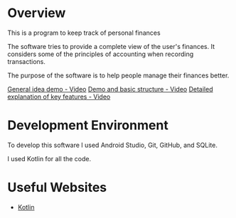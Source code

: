 # Overview

This is a program to keep track of personal finances

The software tries to provide a complete view of the user's finances. It considers some of the principles of accounting when recording transactions.

The purpose of the software is to help people manage their finances better.

[General idea demo - Video](https://youtu.be/1zRDczghcLs)
[Demo and basic structure - Video](https://youtu.be/RIPK60265nU)
[Detailed explanation of key features - Video](https://youtu.be/tYXKHcDLYAU)

# Development Environment

To develop this software I used Android Studio, Git, GitHub, and SQLite.

I used Kotlin for all the code.

# Useful Websites

- [Kotlin](https://kotlinlang.org/docs/data-classes.html)
